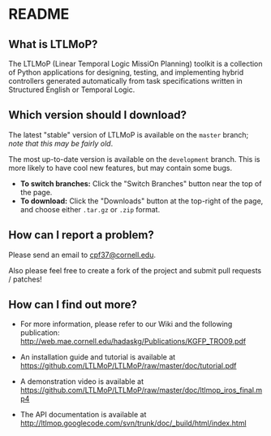 README
======

What is LTLMoP?
---------------

The LTLMoP (Linear Temporal Logic MissiOn Planning) toolkit is a collection of Python applications for designing, testing, and implementing hybrid controllers generated automatically from task specifications written in Structured English or Temporal Logic.

Which version should I download?
--------------------------------

The latest "stable" version of LTLMoP is available on the `master` branch; *note that this may be fairly old*.

The most up-to-date version is available on the `development` branch.  This is more likely to have cool new features, but may contain some bugs.

* __To switch branches:__ Click the "Switch Branches" button near the top of the page.
* __To download:__ Click the "Downloads" button at the top-right of the page, and choose either `.tar.gz` or `.zip` format.

How can I report a problem?
---------------------------

Please send an email to <cpf37@cornell.edu>.

Also please feel free to create a fork of the project and submit pull requests / patches!

How can I find out more?
------------------------

* For more information, please refer to our Wiki and the following publication:
http://web.mae.cornell.edu/hadaskg/Publications/KGFP_TRO09.pdf

* An installation guide and tutorial is available at https://github.com/LTLMoP/LTLMoP/raw/master/doc/tutorial.pdf

* A demonstration video is available at https://github.com/LTLMoP/LTLMoP/raw/master/doc/ltlmop_iros_final.mp4

* The API documentation is available at http://ltlmop.googlecode.com/svn/trunk/doc/_build/html/index.html


